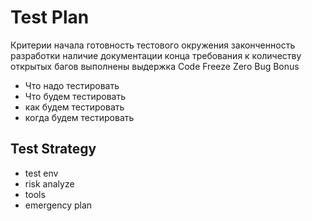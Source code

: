 
# Test Plan


Критерии
  начала
    готовность тестового окружения
    законченность разработки
    наличие документации
  конца
    требования к количеству открытых багов выполнены
    выдержка Code Freeze
    Zero Bug Bonus

- Что надо тестировать
- Что будем тестировать
- как будем тестировать
- когда будем тестировать

## Test Strategy

- test env
- risk analyze
- tools
- emergency plan